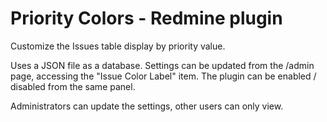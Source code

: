 Priority Colors - Redmine plugin
==============

Customize the Issues table display by priority value.

Uses a JSON file as a database. Settings can be updated from the /admin page, accessing the "Issue Color Label" item. 
The plugin can be enabled / disabled from the same panel.

Administrators can update the settings, other users can only view.
